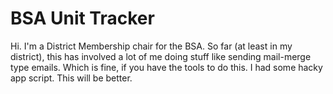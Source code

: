 # BSA Unit Tracker

Hi.  I'm a District Membership chair for the BSA.  So far (at least in my district), this has involved a lot of me doing stuff like sending mail-merge type emails.  Which is fine, if you have the tools to do this.  I had some hacky app script.  This will be better.